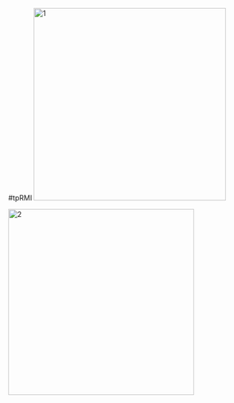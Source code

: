 #tpRMI
<img width="386" alt="1" src="https://github.com/Aicha-uca/RMI/assets/79707457/f2fca0fb-aaa6-44ca-a31e-9a808a11291e">

<img width="373" alt="2" src="https://github.com/Aicha-uca/RMI/assets/79707457/8c441c11-013a-49ee-b30c-09f86657e6d5">
